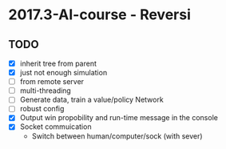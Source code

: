 # 2017.3-AI-course - Reversi
## TODO
- [x] inherit tree from parent
- [x] just not enough simulation
- [ ] from remote server
- [ ] multi-threading 
- [ ] Generate data, train a value/policy Network
- [ ] robust config
- [x] Output win propobility and run-time message in the console
- [x] Socket commuication
	- Switch between human/computer/sock (with sever)